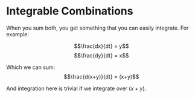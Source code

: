 # Integrable Combinations 

When you sum both, you get something that you can easily integrate. For example:

$$\frac{dx}{dt} = y$$
$$\frac{dy}{dt} = x$$

Which we can sum:
$$\frac{d(x+y)}{dt} = (x+y)$$

And integration here is trivial if we integrate over $(x+y)$.